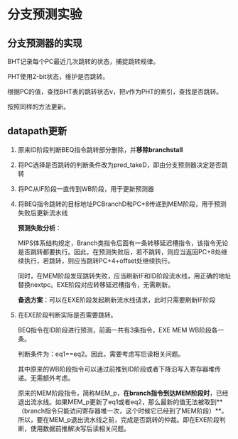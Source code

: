 # 分支预测实验

## 分支预测器的实现

BHT记录每个PC最近几次跳转的状态，捕捉跳转规律。

PHT使用2-bit状态，维护是否跳转。

根据PC的值，查找BHT表的跳转状态v，把v作为PHT的索引，查找是否跳转。

按照同样的方法更新。

## datapath更新

1. 原来ID阶段判断BEQ指令跳转部分删除，并**移除branchstall**

2. 将PC选择是否跳转的判断条件改为pred_takeD，即由分支预测器决定是否跳转

3. 将PC从IF阶段一直传到WB阶段，用于更新预测器

4. 将BEQ指令跳转的目标地址PCBranchD和PC+8传递到MEM阶段，用于预测失败后更新流水线

   **预测失败分析**：

   MIPS体系结构规定，Branch类指令后面有一条转移延迟槽指令，该指令无论是否跳转都要执行。因此，在预测失败后，若不跳转，则应当返回PC+8处继续执行，若跳转，则应当跳转PC+4+offset处继续执行。

   同时，在MEM阶段发现跳转失败，应当刷新IF和ID阶段流水线，用正确的地址替换nextpc。EXE阶段对应转移延迟槽指令，无需刷新。

   **备选方案**：可以在EXE阶段发起刷新流水线请求，此时只需要刷新IF阶段

5. 在EXE阶段判断实际是否需要跳转。

   BEQ指令在ID阶段进行预测，前面一共有3条指令，EXE MEM WB阶段各一条。
   
   判断条件为：eq1==eq2。因此，需要考虑写后读相关问题。
   
   其中原来的WB阶段指令可以通过前推到ID阶段或者下降沿写入寄存器堆传递。无需额外考虑。
   
   原来的MEM阶段指令，简称MEM_p，**在branch指令到达MEM阶段时**，已经退出流水线。如果MEM_p更新了eq1或者eq2，那么最新的值无法被取到**（branch指令只能访问寄存器堆一次，这个时候它已经到了MEM阶段）**。所以，要在MEM_p退出流水线之前，完成是否跳转的仲裁。即在EXE阶段判断，使用数据前推解决写后读相关问题。
   
   
   
   

